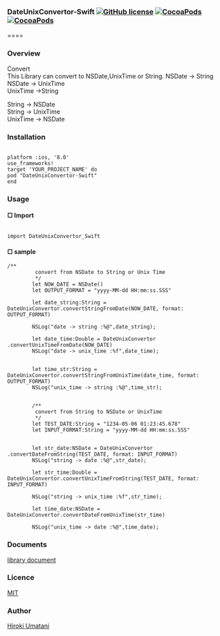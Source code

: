 ### DateUnixConvertor-Swift [![GitHub license](https://img.shields.io/badge/LICENSE-MIT%20LICENSE-blue.svg)](https://github.com/HirokiUmatani/DateUnixConvertor-Swift/LICENSE) [![CocoaPods](https://img.shields.io/badge/platform-ios-lightgrey.svg)](https://cocoapods.org/pods/DateUnixConvertor-Swift) [![CocoaPods](https://img.shields.io/cocoapods/v/DateUnixConvertor-Swift.svg)](https://cocoapods.org/pods/DateUnixConvertor-Swift)  

====
### Overview
Convert  
This Library can convert to NSDate,UnixTime or String.
NSDate -> String  
NSDate -> UnixTime  
UnixTime ->String  

String -> NSDate  
String -> UnixTime  
UnixTime -> NSDate  

### Installation
<code>
platform :ios, '8.0'  
use_frameworks!  
target 'YOUR_PROJECT_NAME' do  
pod "DateUnixConvertor-Swift"  
end
</code>

### Usage

#### □ Import

<code>
import DateUnixConvertor_Swift
</code>

#### □ sample
```
/**
         convert from NSDate to String or Unix Time
         */
        let NOW_DATE = NSDate()
        let OUTPUT_FORMAT = "yyyy-MM-dd HH:mm:ss.SSS"
        
        let date_string:String = DateUnixConvertor.convertStringFromDate(NOW_DATE, format: OUTPUT_FORMAT)
        
        NSLog("date -> string :%@",date_string);
        
        let date_time:Double = DateUnixConvertor .convertUnixTimeFromDate(NOW_DATE)
        NSLog("date -> unix_time :%f",date_time);
        
        
        let time_str:String = DateUnixConvertor.convertStringFromUnixTime(date_time, format: OUTPUT_FORMAT)
        NSLog("unix_time -> string :%@",time_str);
        
        
        /**
         convert from String to NSDate or UnixTime
         */
        let TEST_DATE:String = "1234-05-06 01:23:45.678"
        let INPUT_FORMAT:String = "yyyy-MM-dd HH:mm:ss.SSS"
        
        
        let str_date:NSDate = DateUnixConvertor .convertDateFromString(TEST_DATE, format: INPUT_FORMAT)
        NSLog("string -> date :%@",str_date);
        
        let str_time:Double = DateUnixConvertor.convertUnixTimeFromString(TEST_DATE, format: INPUT_FORMAT)
        
        NSLog("string -> unix_time :%f",str_time);
        
        let time_date:NSDate = DateUnixConvertor.convertDateFromUnixTime(str_time)
        
        NSLog("unix_time -> date :%@",time_date);
```

### Documents
[library document](http://cocoadocs.org/docsets/DateUnixConvertor.swift)

### Licence
[MIT](https://github.com/HirokiUmatani/DateUnixConvertor.swift/blob/master/LICENSE)

### Author
[Hiroki Umatani](https://github.com/HirokiUmatani)

